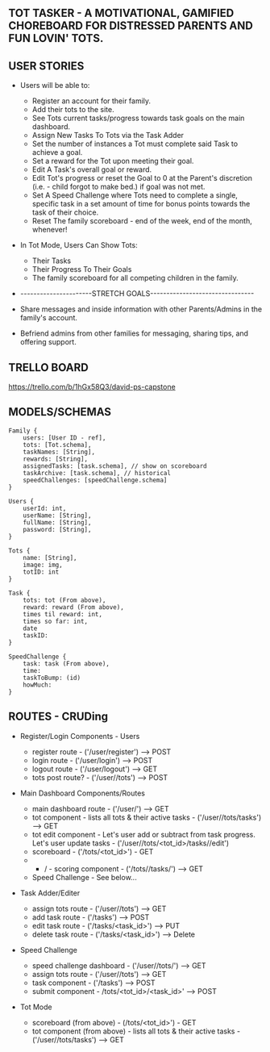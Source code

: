 ## TOT TASKER - A MOTIVATIONAL, GAMIFIED CHOREBOARD FOR DISTRESSED PARENTS AND FUN LOVIN' TOTS.

## USER STORIES
* Users will be able to:
	* Register an account for their family.
	* Add their tots to the site.
	* See Tots current tasks/progress towards task goals on the main dashboard.
	* Assign New Tasks To Tots via the Task Adder
	* Set the number of instances a Tot must complete said Task to achieve a goal.
	* Set a reward for the Tot upon meeting their goal.
	* Edit A Task's overall goal or reward. 
	* Edit Tot's progress or reset the Goal to 0 at the Parent's discretion (i.e. - child forgot to make bed.) if goal was not met.  
	* Set A Speed Challenge where Tots need to complete a single, specific task in a set amount of time for bonus points towards the task of their choice. 
	* Reset The family scoreboard - end of the week, end of the month, whenever!

* In Tot Mode, Users Can Show Tots: 
	* Their Tasks
	* Their Progress To Their Goals
	* The family scoreboard for all competing children in the family.  

* ----------------------STRETCH GOALS--------------------------------

* Share messages and inside information with other Parents/Admins in the family's account.	
* Befriend admins from other families for messaging, sharing tips, and offering support.

## TRELLO BOARD
https://trello.com/b/1hGx58Q3/david-ps-capstone

## MODELS/SCHEMAS 

	Family {
		users: [User ID - ref],
		tots: [Tot.schema],
		taskNames: [String],
		rewards: [String],
		assignedTasks: [task.schema], // show on scoreboard
		taskArchive: [task.schema], // historical
		speedChallenges: [speedChallenge.schema]
	}

	Users {
		userId: int,
		userName: [String], 
		fullName: [String],
		password: [String],
	}

	Tots {
		name: [String],
		image: img,
		totID: int
	}

	Task {
		tots: tot (From above),
		reward: reward (From above),
		times til reward: int,
		times so far: int,
		date
		taskID: 
	}

	SpeedChallenge {
		task: task (From above),
		time: 
		taskToBump: (id)
		howMuch: 
	}

## ROUTES - CRUDing 
* Register/Login Components - Users
	* register route - ('/user/register') --> POST
	* login route - ('/user/login') --> POST
	* logout route - ('/user/logout') --> GET
	* tots post route? - ('/user/<userId>/tots') --> POST

* Main Dashboard Components/Routes
	* main dashboard route - ('/user/<userId>') --> GET
	* tot component - lists all tots & their active tasks - ('/user/<userID>/tots/tasks') --> GET
	* tot edit component - Let's user add or subtract from task progress.  Let's 
		user update tasks - ('/user/<userId>/tots/<tot_id>/tasks/<taskID>/edit')
	* scoreboard - ('/tots/<tot_id>') - GET
	* + / - scoring component - ('/tots/<totID>/tasks/<taskID>') --> GET
	* Speed Challenge - See below...

* Task Adder/Editer
	* assign tots route - ('/user/<userId>/tots') --> GET
	* add task route - ('/tasks') --> POST
    * edit task route - ('/tasks/<task_id>') --> PUT 
    * delete task route - ('/tasks/<task_id>') --> Delete

* Speed Challenge
	* speed challenge dashboard - ('/user/<userId>/tots/<totID>') --> GET
	* assign tots route - ('/user/<userId>/tots') --> GET
	* task component - ('/tasks') --> POST
	* submit component - /tots/<tot_id>/<task_id>' --> POST


* Tot Mode
	* scoreboard (from above) - (/tots/<tot_id>') - GET
	* tot component (from above) - lists all tots & their active tasks - ('/user/<userID>/tots/tasks') --> GET




